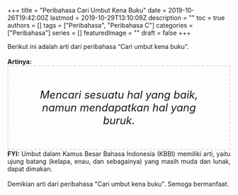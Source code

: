 +++
title = "Peribahasa Cari Umbut Kena Buku"
date = 2019-10-26T19:42:00Z
lastmod = 2019-10-29T13:10:09Z
description = ""
toc = true
authors = []
tags = ["Peribahasa", "Peribahasa C"]
categories = ["Peribahasa"]
series = []
featuredImage = ""
draft = false
+++

<div dir="ltr" style="text-align: left;" trbidi="on"><div style="text-align: justify;">Berikut ini adalah arti dari peribahasa “Cari umbut kena buku”.</div><br /><div style="text-align: justify;"><b>Artinya:</b></div><div style="border: 2px dashed #ddd; font-size: 24px; height: auto; margin: 0 auto; padding: 50px; text-align: center; width: auto;"><i>Mencari sesuatu hal yang baik, namun mendapatkan hal yang buruk.</i></div><div style="text-align: justify;"><b>FYI:</b> Umbut dalam Kamus Besar Bahasa Indonesia (KBBI) memiliki arti, yaitu ujung batang (kelapa, enau, dan sebagainya) yang masih muda dan lunak, dapat dimakan.<br /><br /></div><div style="text-align: justify;">Demikian arti dari peribahasa "Cari umbut kena buku". Semoga bermanfaat.</div></div>
